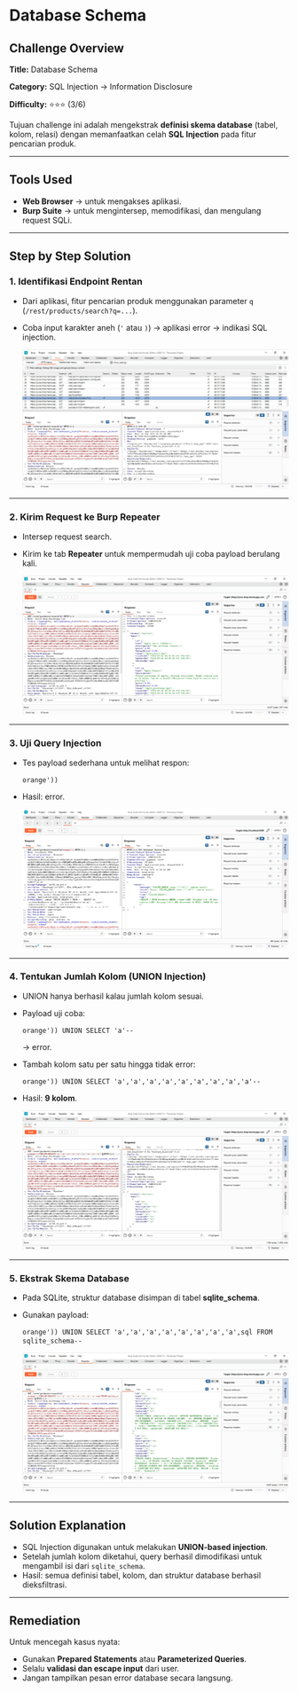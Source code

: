 # Database Schema

## Challenge Overview

**Title:** Database Schema

**Category:** SQL Injection → Information Disclosure

**Difficulty:** ⭐⭐⭐ (3/6)

Tujuan challenge ini adalah mengekstrak **definisi skema database** (tabel, kolom, relasi) dengan memanfaatkan celah **SQL Injection** pada fitur pencarian produk.

---

## Tools Used

* **Web Browser** → untuk mengakses aplikasi.
* **Burp Suite** → untuk mengintersep, memodifikasi, dan mengulang request SQLi.

---

## Step by Step Solution

### 1. Identifikasi Endpoint Rentan

* Dari aplikasi, fitur pencarian produk menggunakan parameter `q` (`/rest/products/search?q=...`).
* Coba input karakter aneh (`'` atau `)`) → aplikasi error → indikasi SQL injection.

   ![alt text](assets/database1.jpg) 
---

### 2. Kirim Request ke Burp Repeater

* Intersep request search.
* Kirim ke tab **Repeater** untuk mempermudah uji coba payload berulang kali.

    ![alt text](assets/database2.jpg)

---

### 3. Uji Query Injection

* Tes payload sederhana untuk melihat respon:

  ```
  orange'))
  ```
* Hasil: error.

    ![alt text](assets/database3.png)

---

### 4. Tentukan Jumlah Kolom (UNION Injection)

* UNION hanya berhasil kalau jumlah kolom sesuai.

* Payload uji coba:

  ```
  orange')) UNION SELECT 'a'--
  ```

  → error.

* Tambah kolom satu per satu hingga tidak error:

  ```
  orange')) UNION SELECT 'a','a','a','a','a','a','a','a','a'--
  ```

* Hasil: **9 kolom**.

    ![alt text](assets/database4.jpg)

---

### 5. Ekstrak Skema Database

* Pada SQLite, struktur database disimpan di tabel **sqlite\_schema**.
* Gunakan payload:

  ```
  orange')) UNION SELECT 'a','a','a','a','a','a','a','a',sql FROM sqlite_schema--
  ```
    ![alt text](assets/database5.jpg)

---

## Solution Explanation

* SQL Injection digunakan untuk melakukan **UNION-based injection**.
* Setelah jumlah kolom diketahui, query berhasil dimodifikasi untuk mengambil isi dari `sqlite_schema`.
* Hasil: semua definisi tabel, kolom, dan struktur database berhasil dieksfiltrasi.

---

## Remediation

Untuk mencegah kasus nyata:

* Gunakan **Prepared Statements** atau **Parameterized Queries**.
* Selalu **validasi dan escape input** dari user.
* Jangan tampilkan pesan error database secara langsung.

